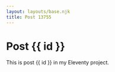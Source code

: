 ```yaml
---
layout: layouts/base.njk
title: Post 13755
---
```


# Post {{ id }}

This is post {{ id }} in my Eleventy project.
